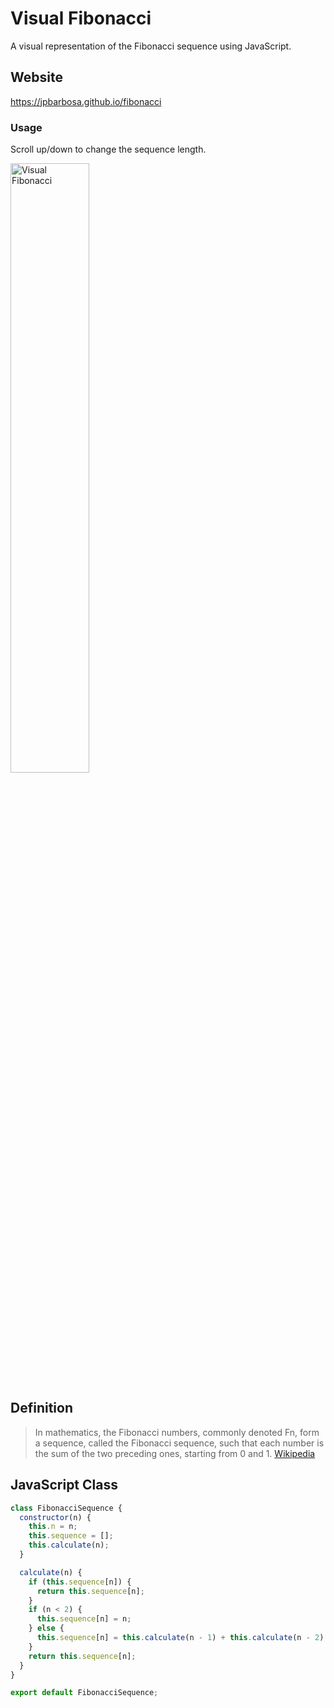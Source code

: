 # Visual Fibonacci

A visual representation of the Fibonacci sequence using JavaScript.

## Website

https://jpbarbosa.github.io/fibonacci

### Usage

Scroll up/down to change the sequence length.

<a href="https://jpbarbosa.github.io/fibonacci" target="_blank"><img src="https://github.com/jpbarbosa/react-basic-3/blob/master/src/VisualFibonacci.gif" width="50%" alt="Visual Fibonacci"></a>

## Definition

> In mathematics, the Fibonacci numbers, commonly denoted Fn, form a sequence, called the Fibonacci sequence, such that each number is the sum of the two preceding ones, starting from 0 and 1. [Wikipedia](https://en.wikipedia.org/wiki/Fibonacci_number)

## JavaScript Class

```javascript
class FibonacciSequence {
  constructor(n) {
    this.n = n;
    this.sequence = [];
    this.calculate(n);
  }

  calculate(n) {
    if (this.sequence[n]) {
      return this.sequence[n];
    }
    if (n < 2) {
      this.sequence[n] = n;
    } else {
      this.sequence[n] = this.calculate(n - 1) + this.calculate(n - 2);
    }
    return this.sequence[n];
  }
}

export default FibonacciSequence;
```
